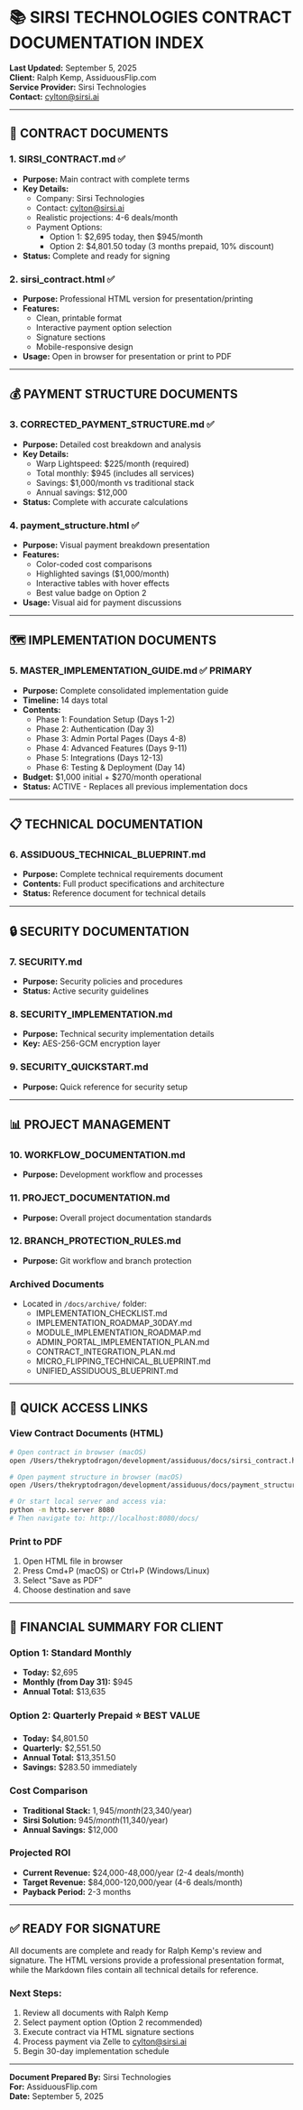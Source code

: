 # 📚 SIRSI TECHNOLOGIES CONTRACT DOCUMENTATION INDEX
**Last Updated:** September 5, 2025  
**Client:** Ralph Kemp, AssiduousFlip.com  
**Service Provider:** Sirsi Technologies  
**Contact:** cylton@sirsi.ai

---

## 📄 CONTRACT DOCUMENTS

### 1. **SIRSI_CONTRACT.md** ✅
- **Purpose:** Main contract with complete terms
- **Key Details:**
  - Company: Sirsi Technologies
  - Contact: cylton@sirsi.ai
  - Realistic projections: 4-6 deals/month
  - Payment Options:
    - Option 1: $2,695 today, then $945/month
    - Option 2: $4,801.50 today (3 months prepaid, 10% discount)
- **Status:** Complete and ready for signing

### 2. **sirsi_contract.html** ✅
- **Purpose:** Professional HTML version for presentation/printing
- **Features:**
  - Clean, printable format
  - Interactive payment option selection
  - Signature sections
  - Mobile-responsive design
- **Usage:** Open in browser for presentation or print to PDF

---

## 💰 PAYMENT STRUCTURE DOCUMENTS

### 3. **CORRECTED_PAYMENT_STRUCTURE.md** ✅
- **Purpose:** Detailed cost breakdown and analysis
- **Key Details:**
  - Warp Lightspeed: $225/month (required)
  - Total monthly: $945 (includes all services)
  - Savings: $1,000/month vs traditional stack
  - Annual savings: $12,000
- **Status:** Complete with accurate calculations

### 4. **payment_structure.html** ✅
- **Purpose:** Visual payment breakdown presentation
- **Features:**
  - Color-coded cost comparisons
  - Highlighted savings ($1,000/month)
  - Interactive tables with hover effects
  - Best value badge on Option 2
- **Usage:** Visual aid for payment discussions

---

## 🗺️ IMPLEMENTATION DOCUMENTS

### 5. **MASTER_IMPLEMENTATION_GUIDE.md** ✅ PRIMARY
- **Purpose:** Complete consolidated implementation guide
- **Timeline:** 14 days total
- **Contents:**
  - Phase 1: Foundation Setup (Days 1-2)
  - Phase 2: Authentication (Day 3)
  - Phase 3: Admin Portal Pages (Days 4-8)
  - Phase 4: Advanced Features (Days 9-11)
  - Phase 5: Integrations (Days 12-13)
  - Phase 6: Testing & Deployment (Day 14)
- **Budget:** $1,000 initial + $270/month operational
- **Status:** ACTIVE - Replaces all previous implementation docs

---

## 📋 TECHNICAL DOCUMENTATION

### 6. **ASSIDUOUS_TECHNICAL_BLUEPRINT.md**
- **Purpose:** Complete technical requirements document
- **Contents:** Full product specifications and architecture
- **Status:** Reference document for technical details

---

## 🔒 SECURITY DOCUMENTATION

### 7. **SECURITY.md**
- **Purpose:** Security policies and procedures
- **Status:** Active security guidelines

### 8. **SECURITY_IMPLEMENTATION.md**
- **Purpose:** Technical security implementation details
- **Key:** AES-256-GCM encryption layer

### 9. **SECURITY_QUICKSTART.md**
- **Purpose:** Quick reference for security setup

---

## 📊 PROJECT MANAGEMENT

### 10. **WORKFLOW_DOCUMENTATION.md**
- **Purpose:** Development workflow and processes

### 11. **PROJECT_DOCUMENTATION.md**
- **Purpose:** Overall project documentation standards

### 12. **BRANCH_PROTECTION_RULES.md**
- **Purpose:** Git workflow and branch protection

### Archived Documents
- Located in `/docs/archive/` folder:
  - IMPLEMENTATION_CHECKLIST.md
  - IMPLEMENTATION_ROADMAP_30DAY.md
  - MODULE_IMPLEMENTATION_ROADMAP.md
  - ADMIN_PORTAL_IMPLEMENTATION_PLAN.md
  - CONTRACT_INTEGRATION_PLAN.md
  - MICRO_FLIPPING_TECHNICAL_BLUEPRINT.md
  - UNIFIED_ASSIDUOUS_BLUEPRINT.md

---

## 🚀 QUICK ACCESS LINKS

### View Contract Documents (HTML)
```bash
# Open contract in browser (macOS)
open /Users/thekryptodragon/development/assiduous/docs/sirsi_contract.html

# Open payment structure in browser (macOS)
open /Users/thekryptodragon/development/assiduous/docs/payment_structure.html

# Or start local server and access via:
python -m http.server 8080
# Then navigate to: http://localhost:8080/docs/
```

### Print to PDF
1. Open HTML file in browser
2. Press Cmd+P (macOS) or Ctrl+P (Windows/Linux)
3. Select "Save as PDF"
4. Choose destination and save

---

## 📧 FINANCIAL SUMMARY FOR CLIENT

### **Option 1: Standard Monthly**
- **Today:** $2,695
- **Monthly (from Day 31):** $945
- **Annual Total:** $13,635

### **Option 2: Quarterly Prepaid** ⭐ BEST VALUE
- **Today:** $4,801.50
- **Quarterly:** $2,551.50
- **Annual Total:** $13,351.50
- **Savings:** $283.50 immediately

### **Cost Comparison**
- **Traditional Stack:** $1,945/month ($23,340/year)
- **Sirsi Solution:** $945/month ($11,340/year)
- **Annual Savings:** $12,000

### **Projected ROI**
- **Current Revenue:** $24,000-48,000/year (2-4 deals/month)
- **Target Revenue:** $84,000-120,000/year (4-6 deals/month)
- **Payback Period:** 2-3 months

---

## ✅ READY FOR SIGNATURE

All documents are complete and ready for Ralph Kemp's review and signature. The HTML versions provide a professional presentation format, while the Markdown files contain all technical details for reference.

### Next Steps:
1. Review all documents with Ralph Kemp
2. Select payment option (Option 2 recommended)
3. Execute contract via HTML signature sections
4. Process payment via Zelle to cylton@sirsi.ai
5. Begin 30-day implementation schedule

---

**Document Prepared By:** Sirsi Technologies  
**For:** AssiduousFlip.com  
**Date:** September 5, 2025
